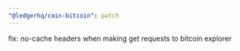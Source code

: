 ```yaml
---
"@ledgerhq/coin-bitcoin": patch
---
```


fix: no-cache headers when making get requests to bitcoin explorer
